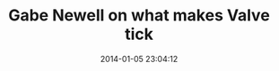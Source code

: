 ---
date: 2014-01-05 23:04:12
link:
  source: pocket
  source_url: https://getpocket.com
  text: Gabe Newell on what makes Valve tick
  url: http://www.washingtonpost.com/blogs/the-switch/wp/2014/01/03/gabe-newell-on-what-makes-valve-tick/
slug: gabe-newell-on-what-makes-valve-tick
source: pocket
title: Gabe Newell on what makes Valve tick
---